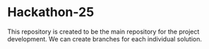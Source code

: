 # Hackathon-25
This repository is created to be the main repository for the project development.
We can create branches for each individual solution.
